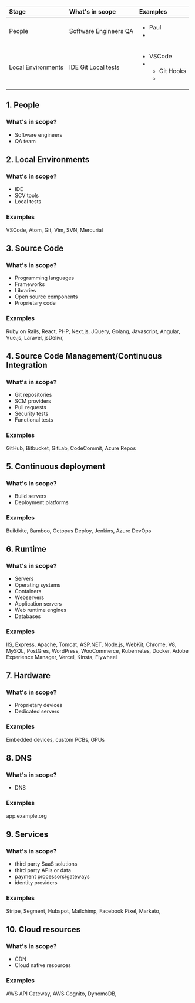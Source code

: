 

| Stage | What's in scope | Examples 
| :--- | :---        | :---   |
| People | Software Engineers QA | <ul><li>Paul</li><li> |
| Local Environments | IDE Git Local tests | <ul><li>VSCode</li><li><ul><li>Git Hooks</li><li> |


## 1. People

### What's in scope?

* Software engineers
* QA team

## 2. Local Environments

### What's in scope?

* IDE
* SCV tools
* Local tests

### Examples

VSCode, Atom, Git, Vim, SVN, Mercurial

## 3. Source Code

### What's in scope?

* Programming languages
* Frameworks
* Libraries
* Open source components
* Proprietary code

### Examples

Ruby on Rails, React, PHP, Next.js, JQuery, Golang, Javascript, Angular, Vue.js, Laravel, jsDelivr, 

## 4. Source Code Management/Continuous Integration

### What's in scope?

* Git repositories
* SCM providers
* Pull requests
* Security tests
* Functional tests

### Examples

GitHub, Bitbucket, GitLab, CodeCommit, Azure Repos

## 5. Continuous deployment

### What's in scope?

* Build servers
* Deployment platforms

### Examples

Buildkite, Bamboo, Octopus Deploy, Jenkins, Azure DevOps

## 6. Runtime

### What's in scope?

* Servers
* Operating systems
* Containers
* Webservers
* Application servers
* Web runtime engines
* Databases

### Examples

IIS, Express, Apache, Tomcat, ASP.NET, Node.js, WebKit, Chrome, V8, MySQL, PostGres, WordPress, WooCommerce, Kubernetes, Docker, Adobe Experience Manager, Vercel, Kinsta, Flywheel 

## 7. Hardware

### What's in scope?

* Proprietary devices
* Dedicated servers

### Examples

Embedded devices, custom PCBs, GPUs

## 8. DNS

### What's in scope?

* DNS

### Examples

app.example.org

## 9. Services

### What's in scope?

* third party SaaS solutions
* third party APIs or data
* payment processors/gateways
* identity providers 

### Examples

Stripe, Segment, Hubspot, Mailchimp, Facebook Pixel, Marketo, 

## 10. Cloud resources

### What's in scope?

* CDN
* Cloud native resources

### Examples

AWS API Gateway, AWS Cognito, DynomoDB,
